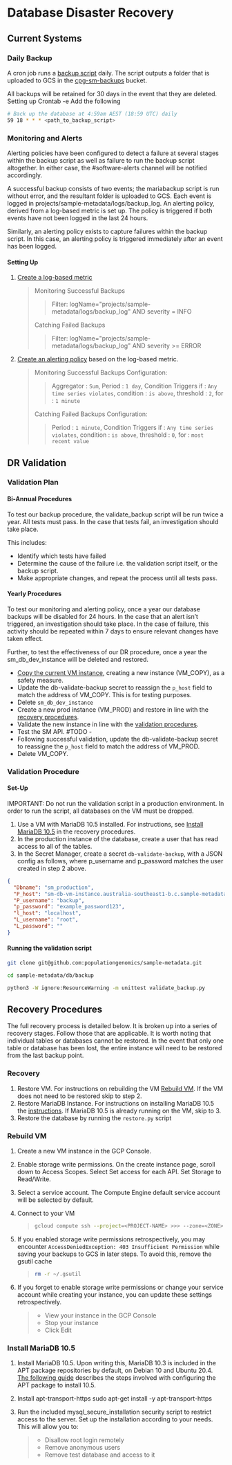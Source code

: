 # Database Disaster Recovery

## Current Systems

### Daily Backup

A cron job runs a [backup script](https://github.com/populationgenomics/sample-metadata/blob/dev/db/backup/backup.py) daily. The script outputs a folder that is uploaded to GCS in the [cpg-sm-backups](https://console.cloud.google.com/storage/browser/cpg-sm-backups;tab=objects?forceOnBucketsSortingFiltering=false&project=sample-metadata&prefix=&forceOnObjectsSortingFiltering=false) bucket.

All backups will be retained for 30 days in the event that they are deleted.
Setting up
Crontab -e
Add the following

```bash
# Back up the database at 4:59am AEST (18:59 UTC) daily
59 18 * * * <path_to_backup_script>
```

### Monitoring and Alerts

Alerting policies have been configured to detect a failure at several stages within the backup script as well as failure to run the backup script altogether. In either case, the #software-alerts channel will be notified accordingly.

A successful backup consists of two events; the mariabackup script is run without error, and the resultant folder is uploaded to GCS. Each event is logged in projects/sample-metadata/logs/backup_log. An alerting policy, derived from a log-based metric is set up. The policy is triggered if both events have not been logged in the last 24 hours.

Similarly, an alerting policy exists to capture failures within the backup script. In this case, an alerting policy is triggered immediately after an event has been logged.

#### Setting Up

1. [Create a log-based metric](https://cloud.google.com/logging/docs/logs-based-metrics#user-metrics)

   > Monitoring Successful Backups
   >
   > > Filter: logName="projects/sample-metadata/logs/backup_log" AND severity = INFO
   >
   > Catching Failed Backups
   >
   > > Filter: logName="projects/sample-metadata/logs/backup_log" AND severity >= ERROR

2. [Create an alerting policy](https://cloud.google.com/logging/docs/logs-based-metrics/charts-and-alerts#alert-on-lbm) based on the log-based metric.

   > Monitoring Successful Backups Configuration:
   >
   > > Aggregator : `Sum`, Period : `1 day`, Condition Triggers if : `Any time series violates`, condition : `is above`, threshold : `2`, for : `1 minute`
   >
   > Catching Failed Backups Configuration:
   >
   > > Period : `1 minute`, Condition Triggers if : `Any time series violates`, condition : `is above`, threshold : `0`, for : `most recent value`

## DR Validation

### Validation Plan

#### Bi-Annual Procedures

To test our backup procedure, the validate_backup script will be run twice a year. All tests must pass. In the case that tests fail, an investigation should take place.

This includes:

- Identify which tests have failed
- Determine the cause of the failure i.e. the validation script itself, or the backup script.
- Make appropriate changes, and repeat the process until all tests pass.

#### Yearly Procedures

To test our monitoring and alerting policy, once a year our database backups will be disabled for 24 hours. In the case that an alert isn’t triggered, an investigation should take place. In the case of failure, this activity should be repeated within 7 days to ensure relevant changes have taken effect.

Further, to test the effectiveness of our DR procedure, once a year the sm_db_dev_instance will be deleted and restored.

- [Copy the current VM instance](https://cloud.google.com/compute/docs/instances/create-vm-from-similar-instance), creating a new instance (VM_COPY), as a safety measure.
- Update the db-validate-backup secret to reassign the `p_host` field to match the address of VM_COPY. This is for testing purposes.
- Delete `sm_db_dev_instance`
- Create a new prod instance (VM_PROD) and restore in line with the [recovery procedures](#Recovery).
- Validate the new instance in line with the [validation procedures](#Set-Up).
- Test the SM API. #TODO -
- Following successful validation, update the db-validate-backup secret to reassigne the `p_host` field to match the address of VM_PROD.
- Delete VM_COPY.

### Validation Procedure

#### Set-Up

IMPORTANT: Do not run the validation script in a production environment. In order to run the script, all databases on the VM must be dropped.

1. Use a VM with MariaDB 10.5 installed. For instructions, see [Install MariaDB 10.5](#Install-MariaDB-10.5) in the recovery procedures.
2. In the production instance of the database, create a user that has read access to all of the tables.
3. In the Secret Manager, create a secret `db-validate-backup`, with a JSON config as follows, where p_username and p_password matches the user created in step 2 above.

```json
{
  "Dbname": "sm_production",
  "P_host": "sm-db-vm-instance.australia-southeast1-b.c.sample-metadata.internal",
  "P_username": "backup",
  "p_password": "example_password123",
  "l_host": "localhost",
  "L_username": "root",
  "L_password": ""
}
```

#### Running the validation script

```bash
git clone git@github.com:populationgenomics/sample-metadata.git
```

```bash
cd sample-metadata/db/backup
```

```bash
python3 -W ignore:ResourceWarning -m unittest validate_backup.py
```

## Recovery Procedures

The full recovery process is detailed below. It is broken up into a series of recovery stages. Follow those that are applicable. It is worth noting that individual tables or databases cannot be restored. In the event that only one table or database has been lost, the entire instance will need to be restored from the last backup point.

### Recovery

1. Restore VM. For instructions on rebuilding the VM [Rebuild VM](#Rebuild-VM). If the VM does not need to be restored skip to step 2.
2. Restore MariaDB Instance. For instructions on installing MariaDB 10.5 the [instructions](#Install-MariaDB-10.5). If MariaDB 10.5 is already running on the VM, skip to 3.
3. Restore the database by running the `restore.py` script

### Rebuild VM

1. Create a new VM instance in the GCP Console.
2. Enable storage write permissions. On the create instance page, scroll down to Access Scopes. Select Set access for each API. Set Storage to Read/Write.
3. Select a service account. The Compute Engine default service account will be selected by default.
4. Connect to your VM

   > ```bash
   > gcloud compute ssh --project=<PROJECT-NAME> >>> --zone=<ZONE> <VM-NAME>
   > ```

5. If you enabled storage write permissions retrospectively, you may encounter `AccessDeniedException: 403 Insufficient Permission` while saving your backups to GCS in later steps. To avoid this, remove the gsutil cache

   > ```bash
   > rm -r ~/.gsutil
   > ```

6. If you forget to enable storage write permissions or change your service account while creating your instance, you can update these settings retrospectively.

   > - View your instance in the GCP Console
   > - Stop your instance
   > - Click Edit

### Install MariaDB 10.5

1. Install MariaDB 10.5. Upon writing this, MariaDB 10.3 is included in the APT package repositories by default, on Debian 10 and Ubuntu 20.4. [The following guide](https://mariadb.com/docs/deploy/upgrade-community-server-cs105-debian9/#install-via-apt-debian-ubuntu) describes the steps involved with configuring the APT package to install 10.5.
2. Install apt-transport-https sudo apt-get install -y apt-transport-https
3. Run the included mysql_secure_installation security script to restrict access to the server. Set up the installation according to your needs. This will allow you to:

   > - Disallow root login remotely
   > - Remove anonymous users
   > - Remove test database and access to it
